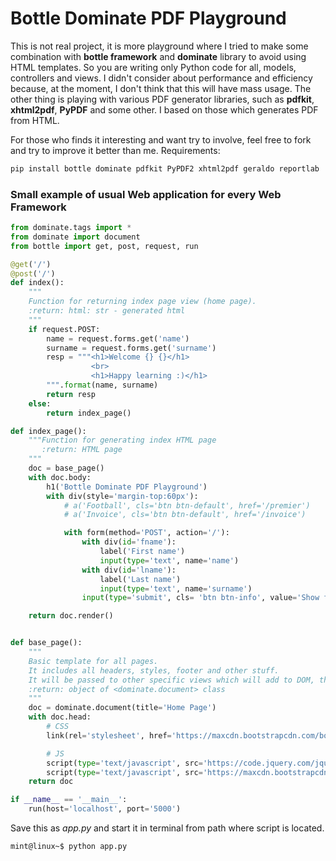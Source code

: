 # Bottle Dominate  PDF Playground

This is not real project, it is more playground where I tried to make some combination with **bottle framework** and **dominate**
library to avoid using HTML templates. So you are writing only Python code for all, models, controllers and views.
I didn't consider about performance and efficiency because, at the moment, I don't think that this will have mass usage.
The other thing is playing with various PDF generator libraries, such as **pdfkit**, **xhtml2pdf**, **PyPDF** and some other.
I based on those which generates PDF from HTML.

For those who finds it interesting and want try to involve, feel free to fork and try to improve it better than me.
Requirements:

```bash
pip install bottle dominate pdfkit PyPDF2 xhtml2pdf geraldo reportlab
```

### Small example of usual Web application for every Web Framework

```python
from dominate.tags import *
from dominate import document
from bottle import get, post, request, run

@get('/')
@post('/')
def index():
    """
    Function for returning index page view (home page).
    :return: html: str - generated html
    """
    if request.POST:
        name = request.forms.get('name')
        surname = request.forms.get('surname')
        resp = """<h1>Welcome {} {}</h1>
                  <br>
                  <h1>Happy learning :)</h1>
        """.format(name, surname)
        return resp
    else:
        return index_page()

def index_page():
    """Function for generating index HTML page
       :return: HTML page
    """
    doc = base_page()
    with doc.body:
        h1('Bottle Dominate PDF Playground')
        with div(style='margin-top:60px'):
            # a('Football', cls='btn btn-default', href='/premier')
            # a('Invoice', cls='btn btn-default', href='/invoice')

            with form(method='POST', action='/'):
                with div(id='fname'):
                    label('First name')
                    input(type='text', name='name')
                with div(id='lname'):
                    label('Last name')
                    input(type='text', name='surname')
                input(type='submit', cls= 'btn btn-info', value='Show full name')

    return doc.render()


def base_page():
    """
    Basic template for all pages.
    It includes all headers, styles, footer and other stuff.
    It will be passed to other specific views which will add to DOM, things that every of these views show.
    :return: object of <dominate.document> class
    """
    doc = dominate.document(title='Home Page')
    with doc.head:
        # CSS
        link(rel='stylesheet', href='https://maxcdn.bootstrapcdn.com/bootstrap/3.3.6/css/bootstrap.min.css')

        # JS
        script(type='text/javascript', src='https://code.jquery.com/jquery-1.11.3.min.js')
        script(type='text/javascript', src='https://maxcdn.bootstrapcdn.com/bootstrap/3.3.6/js/bootstrap.min.js')
    return doc

if __name__ == '__main__':
    run(host='localhost', port='5000')
```
Save this as *app.py* and start it in terminal from path where script is located.

```shell
mint@linux~$ python app.py
```
